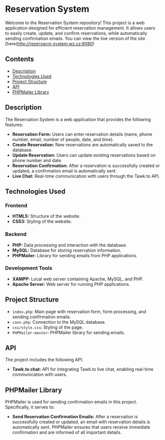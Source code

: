 # Reservation System

Welcome to the Reservation System repository! This project is a web application designed for efficient reservation management. It allows users to easily create, update, and confirm reservations, while automatically sending confirmation emails. You can view the live version of the site [here(http://rezervacni-system.wz.cz:8080)

## Contents

- [Description](#description)
- [Technologies Used](#technologies-used)
- [Project Structure](#project-structure)
- [API](#api)
- [PHPMailer Library](#phpmailer-library)

## Description

The Reservation System is a web application that provides the following features:

- **Reservation Form:** Users can enter reservation details (name, phone number, email, number of people, date, and time).
- **Create Reservation:** New reservations are automatically saved to the database.
- **Update Reservation:** Users can update existing reservations based on phone number and date.
- **Reservation Confirmation:** After a reservation is successfully created or updated, a confirmation email is automatically sent.
- **Live Chat:** Real-time communication with users through the Tawk.to API.

## Technologies Used

### Frontend

- **HTML5:** Structure of the website.
- **CSS3:** Styling of the website.

### Backend

- **PHP:** Data processing and interaction with the database.
- **MySQL:** Database for storing reservation information.
- **PHPMailer:** Library for sending emails from PHP applications.

### Development Tools

- **XAMPP:** Local web server containing Apache, MySQL, and PHP.
- **Apache Server:** Web server for running PHP applications.

## Project Structure

- `index.php`: Main page with reservation form, form processing, and sending confirmation emails.
- `conn.php`: Connection to the MySQL database.
- `css/style.css`: Styling of the page.
- `PHPMailer-master`: PHPMailer library for sending emails.

## API

The project includes the following API:

- **Tawk.to chat:** API for integrating Tawk.to live chat, enabling real-time communication with users.

## PHPMailer Library

PHPMailer is used for sending confirmation emails in this project. Specifically, it serves to:

- **Send Reservation Confirmation Emails:** After a reservation is successfully created or updated, an email with reservation details is automatically sent. PHPMailer ensures that users receive immediate confirmation and are informed of all important details.
